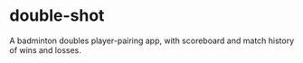 # double-shot
A badminton doubles player-pairing app, with scoreboard and match history of wins and losses.
